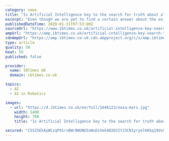 ```yaml
---
category: news
title: "Is Artificial Intelligence key to the search for truth about alien life?"
excerpt: "Even though we are yet to find a certain answer about the existence of alien life, several advanced Artificial Intelligence tools have been developed with a promise of finding the truth. However, scientists are now suggesting that these rovers and robots that we have relied on for years, might become the cause of inaccurate results. According ..."
publishedDateTime: 2020-01-31T07:53:00Z
sourceUrl: "https://www.ibtimes.co.uk/artificial-intelligence-key-search-truth-about-alien-life-1675184"
ampUrl: "https://amp.ibtimes.co.uk/artificial-intelligence-key-search-truth-about-alien-life-1675184"
cdnAmpUrl: "https://amp-ibtimes-co-uk.cdn.ampproject.org/c/s/amp.ibtimes.co.uk/artificial-intelligence-key-search-truth-about-alien-life-1675184"
type: article
quality: 58
heat: 58
published: false

provider:
  name: IBTimes UK
  domain: ibtimes.co.uk

topics:
  - AI
  - AI in Robotics

images:
  - url: "https://d.ibtimes.co.uk/en/full/1646123/nasa-mars.jpg"
    width: 1400
    height: 788
    title: "Is Artificial Intelligence key to the search for truth about alien life?"

secured: "C55ZSEkAyWCzqPXSrvBWr8WUNG5xWuDiXek4D2OJIYJ3CN1yryelK0Sq19dsGnO2aBs8GE5QAALN/ixIYMZ9VSK0qgV2Q/IWiOSC54g9hxs7U8lJPYNU5PJ/Iv+x5azRpLr9gwXZPF9e5HLhgfB/Jxitw2ebaL88TjudyUmIJiikDIGpbGwt6s3TkczaTtKhz/FI5MBBs+HqIw2IJFNS/GBlxmJnKJdpzr34Dtqz7jr7Pu/E/Q95eb+JUAVElnlG7NXHWQ6en65FHJ469QOy4gCAU7RYnM2A83l/nSgtX8x1XUi8iJNaosndTV7P14SymPzWvx5ACgNERdNQqQ75xvQ662gvojDTwQsdZ5gMb15mHpYNs27qTMg00pXJKDtEDVFLaRdEosQ2TPY0lCQyZe9pc1VYX8f36QE6pdW0h7xpd/NLW6rOU+5HqOKhzBxL5nlaQfcRiGFB6k7duNvQgExmLs8HdruDSg+ee5oZJwo=;YxTSJjoCJRx/23zFUKy2Hg=="
---
```


